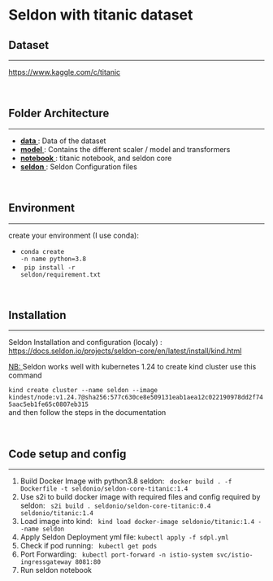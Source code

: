# Seldon with titanic dataset 

## Dataset
<hr/>


https://www.kaggle.com/c/titanic


<br>

## Folder Architecture
<hr/>
<ul>
    
<li> <ins> <strong>data</strong> </ins> :  Data of the dataset </li>

<li> <ins> <strong>model</strong> </ins> :  Contains the different scaler / model and 
    transformers </li>

<li> <ins> <strong>notebook</strong> </ins> : titanic notebook, and seldon core  </li>

<li> <ins> <strong>seldon</strong> </ins> :  Seldon Configuration files</li>
</ul>
</br>

## Environment
<hr>

create your environment (I use conda): 
    <ul>
        <li> <code>conda create -n  name python=3.8 </code></li>
        <li> <code> pip install -r seldon/requirement.txt</code></li>
    </ul>
</br>
## Installation
<hr>

Seldon Installation and configuration (localy) : https://docs.seldon.io/projects/seldon-core/en/latest/install/kind.html

<ins> NB: </ins> Seldon works well with kubernetes 1.24 to create kind cluster use this command 
<code>  
kind create cluster --name seldon --image kindest/node:v1.24.7@sha256:577c630ce8e509131eab1aea12c022190978dd2f745aac5eb1fe65c0807eb315
</code>
and then follow the steps in the documentation

</br>

## Code setup and config
<hr>
<ol>
<li> Build Docker Image with python3.8 seldon: <code> docker build . -f Dockerfile -t seldonio/seldon-core-titanic:1.4</code>
<li> Use s2i to build docker image with required files and config required by seldon: <code> s2i build . seldonio/seldon-core-titanic:0.4  seldonio/titanic:1.4 </code>
<li> Load image into kind: <code> kind load docker-image seldonio/titanic:1.4 --name seldon </code></li>
<li> Apply Seldon Deployment yml file: <code>kubectl apply -f sdpl.yml</code></li>
<li> Check if pod running: <code> kubectl get pods</code></li>
<li> Port Forwarding: <code> kubectl port-forward -n istio-system svc/istio-ingressgateway 8081:80 </code>
<li> Run seldon notebook
</ol>
